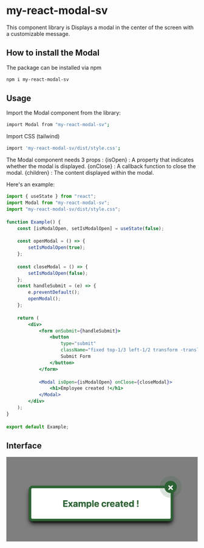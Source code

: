 # my-react-modal-sv

This component library is Displays a modal in the center of the screen with a customizable message.

## How to install the Modal

The package can be installed via npm

```bash
npm i my-react-modal-sv
```

## Usage

Import the Modal component from the library:

```bash
import Modal from "my-react-modal-sv";
```

Import CSS (tailwind)

```bash
import 'my-react-modal-sv/dist/style.css';
```

The Modal component needs 3 props :
{isOpen} : A property that indicates whether the modal is displayed.
{onClose} : A callback function to close the modal.
{children} : The content displayed within the modal.

Here's an example:

```jsx
import { useState } from "react";
import Modal from "my-react-modal-sv";
import "my-react-modal-sv/dist/style.css";

function Example() {
    const [isModalOpen, setIsModalOpen] = useState(false);

    const openModal = () => {
        setIsModalOpen(true);
    };

    const closeModal = () => {
        setIsModalOpen(false);
    };
    const handleSubmit = (e) => {
        e.preventDefault();
        openModal();
    };

    return (
        <div>
            <form onSubmit={handleSubmit}>
                <button
                    type="submit"
                    className="fixed top-1/3 left-1/2 transform -translate-x-1/2 -translate-y-1/2 rounded border-solid border-2 border-custom-505 font-bold p-3">
                    Submit Form
                </button>
            </form>

            <Modal isOpen={isModalOpen} onClose={closeModal}>
                <h1>Employee created !</h1>
            </Modal>
        </div>
    );
}

export default Example;
```

## Interface

![my-react-modal component](exemple.png)
